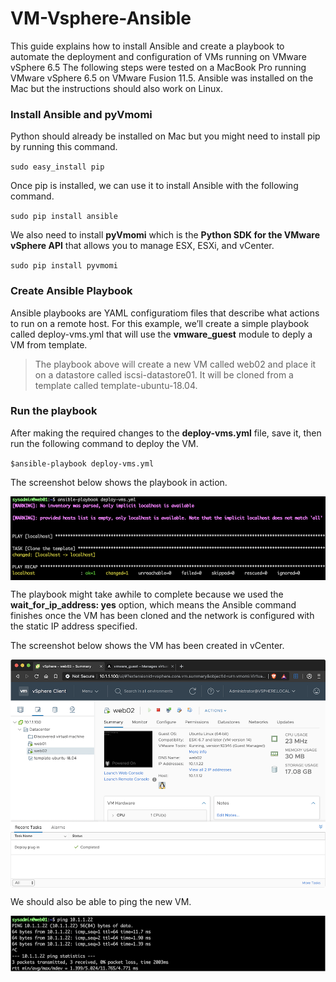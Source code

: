# VM-Vsphere-Ansible

This guide explains how to install Ansible and create a playbook to automate the deployment and configuration of VMs running on VMware vSphere 6.5
The following steps were tested on a MacBook Pro running VMware vSphere 6.5 on VMware Fusion 11.5. Ansible was installed on the Mac but the instructions
should also work on Linux.

### Install Ansible and pyVmomi
Python should already be installed on Mac but you might need to install pip by running this command.

`sudo easy_install pip`

Once pip is installed, we can use it to install Ansible with the following command.

`sudo pip install ansible`

We also need to install **pyVmomi** which is the **Python SDK for the VMware vSphere API** that allows you to manage ESX, ESXi, and vCenter.

`sudo pip install pyvmomi`

### Create Ansible Playbook
Ansible playbooks are YAML configuratiom files that describe what actions to run on a remote host. For this example, we’ll create a simple playbook called deploy-vms.yml that will use the **vmware_guest** module to deply a VM from template.

> The playbook above will create a new VM called web02 and place it on a datastore called iscsi-datastore01. It will be cloned from a template called template-ubuntu-18.04.

### Run the playbook
After making the required changes to the **deploy-vms.yml** file, save it, then run the following command to deploy the VM.

`$ansible-playbook deploy-vms.yml`

The screenshot below shows the playbook in action.

<img align="center" src="images/image01.png"></img>

The playbook might take awhile to complete because we used the **wait_for_ip_address: yes** option, which means the Ansible command finishes once the
VM has been cloned and the network is configured with the static IP address specified.

The screenshot below shows the VM has been created in vCenter.

<img align="center" src="images/image02.png"></img>

We should also be able to ping the new VM.

<img align="center" src="images/image03.png"></img>
